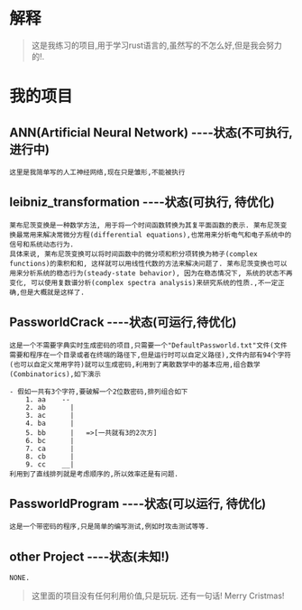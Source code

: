 # 解释
 > 这是我练习的项目,用于学习rust语言的,虽然写的不怎么好,但是我会努力的!.

# 我的项目
 ## ANN(Artificial Neural Network) ----状态(不可执行, 进行中)
 	这里是我简单写的人工神经网络,现在只是雏形,不能被执行
 ## leibniz_transformation ----状态(可执行, 待优化)
 	莱布尼茨变换是一种数学方法, 用于将一个时间函数转换为其复平面函数的表示. 莱布尼茨变换最常用来解决常微分方程(differential equations),也常用来分析电气和电子系统中的信号和系统动态行为.
	具体来说, 莱布尼茨变换可以将时间函数中的微分项和积分项转换为柿子(complex functions)的乘积和和, 这样就可以用线性代数的方法来解决问题了. 莱布尼茨变换也可以用来分析系统的稳态行为(steady-state behavior), 因为在稳态情况下, 系统的状态不再变化, 可以使用复数谱分析(complex spectra analysis)来研究系统的性质.,不一定正确,但是大概就是这样了.
 ## PassworldCrack ----状态(可运行,待优化)
 	这是一个不需要字典实时生成密码的项目,只需要一个"DefaultPassworld.txt"文件(文件需要和程序在一个目录或者在终端的路径下,但是运行时可以自定义路径),文件内部有94个字符(也可以自定义常用字符)就可以生成密码,利用到了离散数学中的基本应用,组合数学(Combinatorics),如下演示

	- 假如一共有3个字符,要破解一个2位数密码,排列组合如下
		1. aa    --  
		2. ab      |
		3. ac      |
		4. ba      |
		5. bb      |   =>[一共就有3的2次方]
		6. bc      |
		7. ca 	   | 	
		8. cb      |
		9. cc    __|
	利用到了直线排列就是考虑顺序的,所以效率还是有问题.
 ## PassworldProgram ----状态(可以运行, 待优化)
 	这是一个带密码的程序,只是简单的编写测试,例如时攻击测试等等.
 ## other Project ----状态(未知!)
	NONE.

> 这里面的项目没有任何利用价值,只是玩玩.
> 还有一句话! Merry Cristmas!
